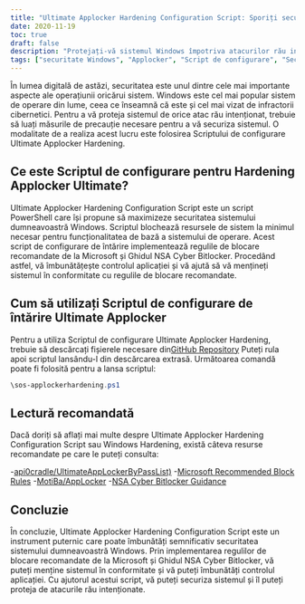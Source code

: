 ```yaml
---
title: "Ultimate Applocker Hardening Configuration Script: Sporiți securitatea Windows"
date: 2020-11-19
toc: true
draft: false
description: "Protejați-vă sistemul Windows împotriva atacurilor rău intenționate utilizând Scriptul de configurare Ultimate Applocker Hardening."
tags: ["securitate Windows", "Applocker", "Script de configurare", "Securitate cibernetică", "Protecție împotriva programelor malware", "Prevenirea amenințărilor", "Script PowerShell", "Microsoft a recomandat reguli de blocare", "Conformitate", "Ghid NSA Cyber Bitlocker", "Controlul aplicației", "Întărirea ferestrelor", "Amenințări cibernetice", "Protecția computerului", "Apărare cibernetică", "Windows securizat", "Ultimate Applocker ByPass List", "Windows Defender", "Blocarea sistemului", "sos-applockerhardening.ps1"]
---
```


În lumea digitală de astăzi, securitatea este unul dintre cele mai importante aspecte ale operațiunii oricărui sistem. Windows este cel mai popular sistem de operare din lume, ceea ce înseamnă că este și cel mai vizat de infractorii cibernetici. Pentru a vă proteja sistemul de orice atac rău intenționat, trebuie să luați măsurile de precauție necesare pentru a vă securiza sistemul. O modalitate de a realiza acest lucru este folosirea Scriptului de configurare Ultimate Applocker Hardening.

## Ce este Scriptul de configurare pentru Hardening Applocker Ultimate?

Ultimate Applocker Hardening Configuration Script este un script PowerShell care își propune să maximizeze securitatea sistemului dumneavoastră Windows. Scriptul blochează resursele de sistem la minimul necesar pentru funcționalitatea de bază a sistemului de operare. Acest script de configurare de întărire implementează regulile de blocare recomandate de la Microsoft și Ghidul NSA Cyber Bitlocker. Procedând astfel, vă îmbunătățește controlul aplicației și vă ajută să vă mențineți sistemul în conformitate cu regulile de blocare recomandate.

## Cum să utilizați Scriptul de configurare de întărire Ultimate Applocker

Pentru a utiliza Scriptul de configurare Ultimate Applocker Hardening, trebuie să descărcați fișierele necesare din[GitHub Repository](https://github.com/simeononsecurity/Applocker-Hardening) Puteți rula apoi scriptul lansându-l din descărcarea extrasă. Următoarea comandă poate fi folosită pentru a lansa scriptul:

```powershell
\sos-applockerhardening.ps1
```

## Lectură recomandată

Dacă doriți să aflați mai multe despre Ultimate Applocker Hardening Configuration Script sau Windows Hardening, există câteva resurse recomandate pe care le puteți consulta:

-[api0cradle/UltimateAppLockerByPassList)](https://github.com/api0cradle/UltimateAppLockerByPassList)
-[Microsoft Recommended Block Rules](https://docs.microsoft.com/en-us/windows/security/threat-protection/windows-defender-application-control/microsoft-recommended-block-rules)
-[MotiBa/AppLocker](https://github.com/MotiBa/AppLocker)
-[NSA Cyber Bitlocker Guidance](https://github.com/nsacyber/AppLocker-Guidance)

## Concluzie

În concluzie, Ultimate Applocker Hardening Configuration Script este un instrument puternic care poate îmbunătăți semnificativ securitatea sistemului dumneavoastră Windows. Prin implementarea regulilor de blocare recomandate de la Microsoft și Ghidul NSA Cyber Bitlocker, vă puteți menține sistemul în conformitate și vă puteți îmbunătăți controlul aplicației. Cu ajutorul acestui script, vă puteți securiza sistemul și îl puteți proteja de atacurile rău intenționate.
